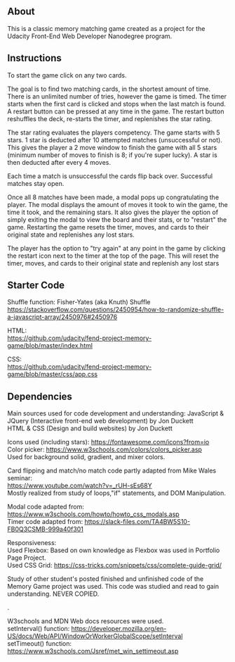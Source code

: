 

## About
<p>This is a classic memory matching game created as a project for the Udacity Front-End Web Developer Nanodegree program.</p>

## Instructions
<p>To start the game click on any two cards.</p>

<p>The goal is to find two matching cards, in the shortest amount of time. There is an unlimited number of tries, however the game is timed. The timer starts when the first card is clicked and stops when the last match is found.<br> 
A restart button can be pressed at any time in the game. The restart button reshuffles the deck, re-starts the timer, and replenishes the star rating.</p>

<p>The star rating evaluates the players competency. The game starts with 5 stars. 1 star is deducted after 10 attempted matches (unsuccessful or not). This gives the player a 2 move window to finish the game with all 5 stars (minimum number of moves to finish is 8; if you're super lucky). A star is then deducted after every 4 moves.</p>


<p>Each time a match is unsuccessful the cards flip back over. Successful matches stay open. </p>

<p>Once all 8 matches have been made, a modal pops up congratulating the player. The modal displays the amount of moves it took to win the game, the time it took, and the remaining stars. It also gives the player the option of simply exiting the modal to view the board and their stats, or to "restart" the game. Restarting the game resets the timer, moves, and cards to their original state and replenishes any lost stars.</p>

<p>The player has the option to "try again" at any point in the game by clicking the restart icon next to the timer at the top of the page. This will reset the timer, moves, and cards to their original state and replenish any lost stars</p>

## Starter Code
Shuffle function: Fisher-Yates (aka Knuth) Shuffle<br>
https://stackoverflow.com/questions/2450954/how-to-randomize-shuffle-a-javascript-array/2450976#2450976<br>

HTML:<br>
https://github.com/udacity/fend-project-memory-game/blob/master/index.html

CSS:<br>
https://github.com/udacity/fend-project-memory-game/blob/master/css/app.css

## Dependencies
Main sources used for code development and understanding:
JavaScript & JQuery (Interactive front-end web development) by Jon Duckett<br>
HTML & CSS (Design and build websites) by Jon Duckett<br>

Icons used (including stars): https://fontawesome.com/icons?from=io<br>
Color picker: https://www.w3schools.com/colors/colors_picker.asp<br>
  Used for background solid, gradient, and mixer colors.<br> 

Card flipping and match/no match code partly adapted from Mike Wales seminar:<br> 
https://www.youtube.com/watch?v=_rUH-sEs68Y<br>
Mostly realized from study of loops,"if" statements, and DOM Manipulation.<br>

Modal code adapted from: https://www.w3schools.com/howto/howto_css_modals.asp<br>
Timer code adapted from: https://slack-files.com/TA4BW5S10-FB0Q3CSMB-999a40f301<br>

Responsiveness:<br>
  Used Flexbox: Based on own knowledge as Flexbox was used in Portfolio Page Project.<br>
  Used CSS Grid: https://css-tricks.com/snippets/css/complete-guide-grid/<br>

<p>Study of other student's posted finished and unfinished code of the Memory Game project was used. This code was studied and read to gain understanding. NEVER COPIED. </p>.

W3schools and MDN Web docs resources were used.<br> 
  setInterval() function: https://developer.mozilla.org/en-US/docs/Web/API/WindowOrWorkerGlobalScope/setInterval<br>
  setTimeout() function: https://www.w3schools.com/Jsref/met_win_settimeout.asp<br>
  
